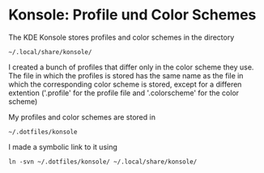 # Konsole: Profile und Color Schemes

The KDE Konsole stores profiles and color schemes in the directory

    ~/.local/share/konsole/

I created a bunch of profiles that differ only in the color scheme they use.
The file in which the profiles is stored has the same name as the file in
which the corresponding color scheme is stored, except for a differen extention
('.profile' for the profile file and '.colorscheme' for the color scheme)

My profiles and color schemes are stored in

    ~/.dotfiles/konsole

I made a symbolic link to it using

    ln -svn ~/.dotfiles/konsole/ ~/.local/share/konsole/

